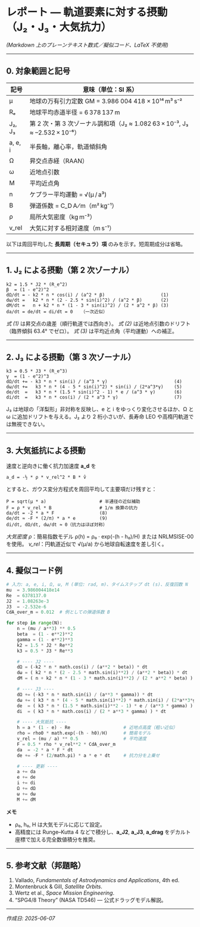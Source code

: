 # レポート ― 軌道要素に対する摂動（J₂・J₃・大気抗力）

*(Markdown 上のプレーンテキスト数式／擬似コード、LaTeX 不使用)*

---

## 0. 対象範囲と記号

| 記号      | 意味（単位：SI 系）                                                  |
| ------- | ------------------------------------------------------------ |
| μ       | 地球の万有引力定数 GM = 3.986 004 418 × 10¹⁴ m³ s⁻²                   |
| Rₑ      | 地球平均赤道半径 = 6 378 137 m                                       |
| J₂, J₃  | 第 2 次・第 3 次ゾーナル調和項（J₂ ≈ 1.082 63 × 10⁻³, J₃ ≈ –2.532 × 10⁻⁶） |
| a, e, i | 半長軸，離心率，軌道傾斜角                                                |
| Ω       | 昇交点赤経（RAAN）                                                  |
| ω       | 近地点引数                                                        |
| M       | 平均近点角                                                        |
| n       | ケプラー平均運動 = √(μ / a³)                                         |
| B       | 弾道係数 = C\_D A ⁄ m（m² kg⁻¹）                                   |
| ρ       | 局所大気密度（kg m⁻³）                                               |
| v\_rel  | 大気に対する相対速度（m s⁻¹）                                            |

以下は周回平均した **長周期（セキュラ）項** のみを示す。短周期成分は省略。

---

## 1. J₂ による摂動（第 2 次ゾーナル）

```
k2 = 1.5 * J2 * (R_e^2)
β  = (1 - e^2)^2
dΩ/dt = - k2 * n * cos(i) / (a^2 * β)                     (1)
dω/dt =   k2 * n * (2 - 2.5 * sin(i)^2) / (a^2 * β)       (2)
dM/dt =   n + k2 * n * (1 - 3 * sin(i)^2) / (2 * a^2 * β) (3)
da/dt = de/dt = di/dt = 0   （一次近似）
```

*式 (1)* は昇交点の歳差（順行軌道では西向き）。
*式 (2)* は近地点引数のドリフト（臨界傾斜 63.4° でゼロ）。
*式 (3)* は平均近点角（平均運動）への補正。

---

## 2. J₃ による摂動（第 3 次ゾーナル）

```
k3 = 0.5 * J3 * (R_e^3)
γ  = (1 - e^2)^3
dΩ/dt += - k3 * n * sin(i) / (a^3 * γ)                         (4)
dω/dt +=   k3 * n * (4 - 5 * sin(i)^2) * sin(i) / (2*a^3*γ)    (5)
de/dt  =   k3 * n * (1.5 * sin(i)^2 - 1) * e / (a^3 * γ)       (6)
di/dt  =   k3 * n * cos(i) / (2 * a^3 * γ)                     (7)
```

J₃ は地球の「洋梨形」非対称を反映し、e と i をゆっくり変化させるほか、Ω と ω に追加ドリフトを与える。J₂ より 2 桁小さいが、長寿命 LEO や高楕円軌道では無視できない。

---

## 3. 大気抵抗による摂動

速度と逆向きに働く抗力加速度 **a\_d** を

```
a_d = -½ * ρ * v_rel^2 * B * v̂
```

とすると、ガウス変分方程式を周回平均して主要項だけ残すと：

```
P = sqrt(μ * a)                    # 半通径の近似補助
F = ρ * v_rel * B                  # 1/m 換算の抗力
da/dt = -2 * a * F                 (8)
de/dt ≈ -F * (2/π) * a * e         (9)
di/dt, dΩ/dt, dω/dt ≈ 0（抗力はほぼ対称）
```

*大気密度 ρ*：簡易指数モデル
ρ(h) = ρ₀ · exp(-(h - h₀)/H)
または NRLMSISE-00 を使用。
*v\_rel*：円軌道近似で √(μ/a) から地球自転速度を差し引く。

---

## 4. 擬似コード例

```python
# 入力: a, e, i, Ω, ω, M (単位: rad, m)、タイムステップ dt (s)、反復回数 N
mu  = 3.986004418e14
Re  = 6378137.0
J2  = 1.08263e-3
J3  = -2.532e-6
CdA_over_m = 0.012  # 例としての弾道係数 B

for step in range(N):
    n = (mu / a**3) ** 0.5
    beta  = (1 - e**2)**2
    gamma = (1 - e**2)**3
    k2 = 1.5 * J2 * Re**2
    k3 = 0.5 * J3 * Re**3

    # ---- J2 ----
    dΩ = (-k2 * n * math.cos(i) / (a**2 * beta)) * dt
    dω = ( k2 * n * (2 - 2.5 * math.sin(i)**2) / (a**2 * beta)) * dt
    dM = ( n + k2 * n * (1 - 3 * math.sin(i)**2) / (2 * a**2 * beta) ) * dt

    # ---- J3 ----
    dΩ += (-k3 * n * math.sin(i) / (a**3 * gamma)) * dt
    dω += ( k3 * n * (4 - 5 * math.sin(i)**2) * math.sin(i) / (2*a**3*gamma)) * dt
    de  = ( k3 * n * (1.5 * math.sin(i)**2 - 1) * e / (a**3 * gamma) ) * dt
    di  = ( k3 * n * math.cos(i) / (2 * a**3 * gamma) ) * dt

    # ---- 大気抵抗 ----
    h = a * (1 - e) - Re                    # 近地点高度（粗い近似）
    rho = rho0 * math.exp(-(h - h0)/H)      # 簡易モデル
    v_rel = (mu / a) ** 0.5                 # 平均速度
    F = 0.5 * rho * v_rel**2 * CdA_over_m
    da  = -2 * a * F * dt
    de += -F * (2/math.pi) * a * e * dt     # 抗力分を上乗せ

    # ---- 更新 ----
    a += da
    e += de
    i += di
    Ω += dΩ
    ω += dω
    M += dM
```

**メモ**

* ρ₀, h₀, H は大気モデルに応じて設定。
* 高精度には Runge–Kutta 4 などで積分し、**a\_J2**, **a\_J3**, **a\_drag** をデカルト座標で加える完全数値積分を推奨。

---

## 5. 参考文献（邦題略）

1. Vallado, *Fundamentals of Astrodynamics and Applications*, 4th ed.
2. Montenbruck & Gill, *Satellite Orbits*.
3. Wertz et al., *Space Mission Engineering*.
4. “SPG4/8 Theory” (NASA TD546) ― 公式ドラッグモデル解説。

---

*作成日: 2025-06-07*
